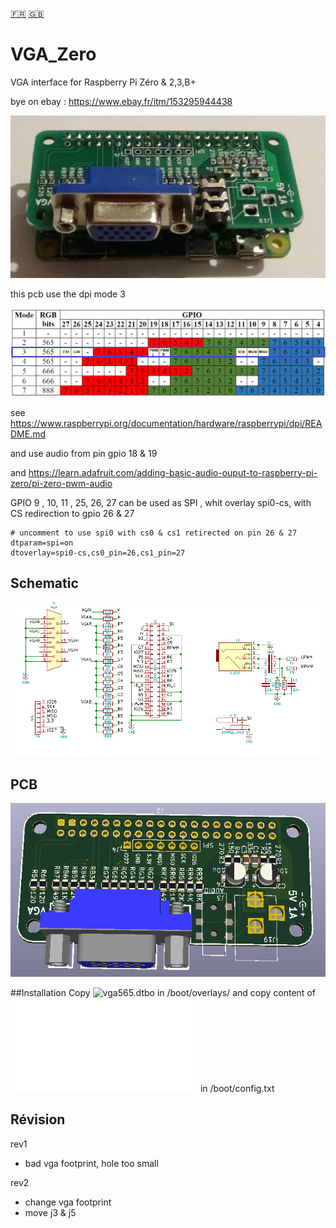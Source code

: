[:fr:](LISEZMOI.md) [:uk:](README.md)

# VGA_Zero
VGA interface for Raspberry Pi Zéro &amp; 2,3,B+

bye on ebay : https://www.ebay.fr/itm/153295944438

![](img/VgaZero.jpg)

this pcb use the dpi mode 3

![](img/dpi-packing.png)

see https://www.raspberrypi.org/documentation/hardware/raspberrypi/dpi/README.md

and use audio from pin gpio 18 & 19

and https://learn.adafruit.com/adding-basic-audio-ouput-to-raspberry-pi-zero/pi-zero-pwm-audio

GPIO 9 , 10, 11 , 25, 26, 27 can be used as SPI , whit overlay spi0-cs, with CS redirection to gpio 26 & 27

    # uncomment to use spi0 with cs0 & cs1 retirected on pin 26 & 27 
    dtparam=spi=on
    dtoverlay=spi0-cs,cs0_pin=26,cs1_pin=27

## Schematic
![sch](img/sch.PNG)

## PCB
![pcb](img/3D.PNG)

##Installation
Copy ![vga565.dtbo](overlays/vga565.dtbo?raw=true) in /boot/overlays/
and copy content of ![config-example.txt](overlays/config-example.txt?raw=true) in /boot/config.txt


## Révision
rev1
- bad vga footprint, hole too small

rev2
- change vga footprint
- move j3 & j5
